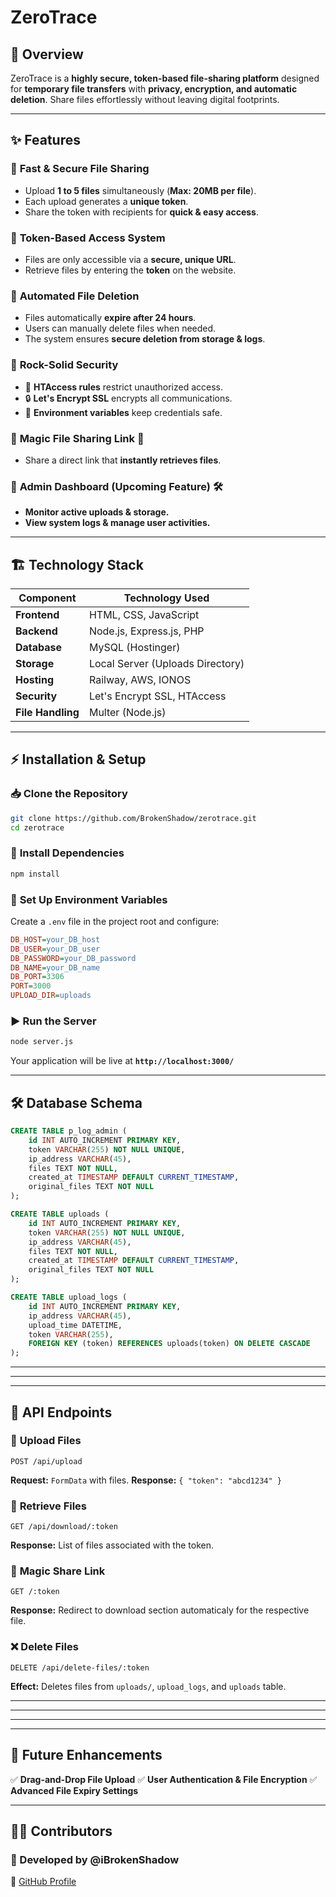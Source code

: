# ZeroTrace

## 🚀 Overview
ZeroTrace is a **highly secure, token-based file-sharing platform** designed for **temporary file transfers** with **privacy, encryption, and automatic deletion**. Share files effortlessly without leaving digital footprints.

---

## ✨ Features
### 🔹 **Fast & Secure File Sharing**
- Upload **1 to 5 files** simultaneously (**Max: 20MB per file**).
- Each upload generates a **unique token**.
- Share the token with recipients for **quick & easy access**.

### 🔹 **Token-Based Access System**
- Files are only accessible via a **secure, unique URL**.
- Retrieve files by entering the **token** on the website.

### 🔹 **Automated File Deletion**
- Files automatically **expire after 24 hours**.
- Users can manually delete files when needed.
- The system ensures **secure deletion from storage & logs**.

### 🔹 **Rock-Solid Security**
- 🔐 **HTAccess rules** restrict unauthorized access.
- 🔒 **Let's Encrypt SSL** encrypts all communications.
- 🔑 **Environment variables** keep credentials safe.

### 🔹 **Magic File Sharing Link** 🔮
- Share a direct link that **instantly retrieves files**.

### 🔹 **Admin Dashboard (Upcoming Feature)** 🛠️
- **Monitor active uploads & storage.**
- **View system logs & manage user activities.**

---

## 🏗️ Technology Stack
| Component        | Technology Used |
|-----------------|----------------|
| **Frontend**    | HTML, CSS, JavaScript |
| **Backend**     | Node.js, Express.js, PHP |
| **Database**    | MySQL (Hostinger) |
| **Storage**     | Local Server (Uploads Directory) |
| **Hosting**     | Railway, AWS, IONOS |
| **Security**    | Let's Encrypt SSL, HTAccess |
| **File Handling** | Multer (Node.js) |

---

## ⚡ Installation & Setup
### 📥 **Clone the Repository**
```bash
git clone https://github.com/BrokenShadow/zerotrace.git
cd zerotrace
```

### 🔧 **Install Dependencies**
```bash
npm install
```

### 🔑 **Set Up Environment Variables**
Create a `.env` file in the project root and configure:
```ini
DB_HOST=your_DB_host
DB_USER=your_DB_user
DB_PASSWORD=your_DB_password
DB_NAME=your_DB_name
DB_PORT=3306
PORT=3000
UPLOAD_DIR=uploads
```

### ▶️ **Run the Server**
```bash
node server.js
```
Your application will be live at **`http://localhost:3000/`**

---

## 🛠️ Database Schema
```sql
CREATE TABLE p_log_admin (
    id INT AUTO_INCREMENT PRIMARY KEY,
    token VARCHAR(255) NOT NULL UNIQUE,
    ip_address VARCHAR(45),
    files TEXT NOT NULL,
    created_at TIMESTAMP DEFAULT CURRENT_TIMESTAMP,
    original_files TEXT NOT NULL
);

CREATE TABLE uploads (
    id INT AUTO_INCREMENT PRIMARY KEY,
    token VARCHAR(255) NOT NULL UNIQUE,
    ip_address VARCHAR(45),
    files TEXT NOT NULL,
    created_at TIMESTAMP DEFAULT CURRENT_TIMESTAMP,
    original_files TEXT NOT NULL
);

CREATE TABLE upload_logs (
    id INT AUTO_INCREMENT PRIMARY KEY,
    ip_address VARCHAR(45),
    upload_time DATETIME,
    token VARCHAR(255),
    FOREIGN KEY (token) REFERENCES uploads(token) ON DELETE CASCADE
);
```

---
---
---

## 📡 API Endpoints
### 🔼 **Upload Files**
```http
POST /api/upload
```
**Request:** `FormData` with files.
**Response:** `{ "token": "abcd1234" }`

### 🔽 **Retrieve Files**
```http
GET /api/download/:token
```
**Response:** List of files associated with the token.

### 🔽 **Magic Share Link**
```http
GET /:token
```
**Response:** Redirect to download section automaticaly for the respective file.

### ❌ **Delete Files**
```http
DELETE /api/delete-files/:token
```
**Effect:** Deletes files from `uploads/`, `upload_logs`, and `uploads` table.

---
---
---
---

## 🚀 Future Enhancements
✅ **Drag-and-Drop File Upload**
✅ **User Authentication & File Encryption**
✅ **Advanced File Expiry Settings**

---

## 👨‍💻 Contributors
### **🚀 Developed by @iBrokenShadow**  
🔗 [GitHub Profile](https://github.com/iBrokenShadow)  


